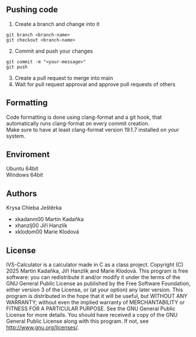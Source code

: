 Pushing code
------
1. Create a branch and change into it
``` 
git branch <branch-name>
git checkout <branch-name>
``` 
2. Commit and push your changes
```
git commit -m "<your-message>"
git push
```
3. Create a pull request to merge into main
4. Wait for pull request approval and approve pull requests of others

Formatting
------
Code formatting is done using clang-format and a git hook, that automatically runs clang-format on every commit creation.  
Make sure to have at least clang-format version 19.1.7 installed on your system. 

Enviroment
------

Ubuntu 64bit  
Windows 64bit

Authors
------

Krysa Chleba Ještěrka
- xkadanm00 Martin Kadaňka 
- xhanzlj00 Jiří Hanzlík 
- xklodom00 Marie Klodová 

License
-------

IVS-Calculator is a calculator made in C as a class project. Copyright (C) 2025 Martin Kadaňka, Jiří Hanzlík and Marie Klodová. This program is free software: you can redistribute it and/or modify it under the terms of the GNU General Public License as published by the Free Software Foundation, either version 3 of the License, or (at your option) any later version. This program is distributed in the hope that it will be useful, but WITHOUT ANY WARRANTY; without even the implied warranty of MERCHANTABILITY or FITNESS FOR A PARTICULAR PURPOSE. See the GNU General Public License for more details. You should have received a copy of the GNU General Public License along with this program. If not, see <http://www.gnu.org/licenses/>.
